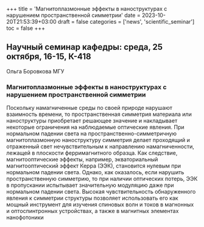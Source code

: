 +++
title = 'Магнитоплазмонные эффекты в наноструктурах с нарушением пространственной симметрии'
date = 2023-10-20T21:53:39+03:00
draft = false
categories = ['news', 'scientific_seminar']
toc = false
+++

## Научный семинар кафедры: среда, 25 октября, 16-15, К-418    

Ольга Боровкова 
МГУ 

### Магнитоплазмонные эффекты в наноструктурах с нарушением пространственной симметрии

Поскольку намагниченные среды по своей природе нарушают взаимность времени, то пространственная симметрия материала или наноструктуры приобретает решающее значение и накладывает некоторые ограничения на наблюдаемые оптические явления. При нормальном падении света на пространственно-симметричную магнитоплазмонную наноструктуру симметрия делает проходящий и отраженный свет нечувствительным к направлению намагниченности, лежащей в плоскости ферримагнитного образца. Как следствие, магнитооптические эффекты, например, экваториальный магнитооптический эффект Керра (ЭЭК), становится нулевым при нормальном падении света. Однако, как оказалось, если нарушить пространственную симметрию, то при наличии оптических потерь, ЭЭК в пропускании испытывает значительную модуляцию даже при нормальном падении света. Высокая чувствительность обнаруженного явления к симметрии структуры позволяет использовать его как мощный инструмент для изучения спиновых волн и токов в магнонных и оптоспинтронных устройствах, а также в магнитных элементах нанофотоники